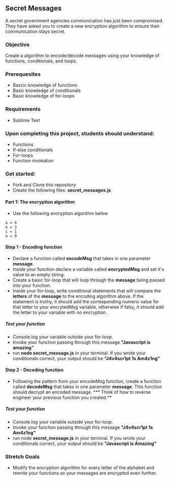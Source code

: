 ## Secret Messages

A secret government agencies communication has just been compromised. They have asked you to create a new encryption algorithm to ensure their communication stays secret.

### Objective

Create a algorithm to encode/decode messages using your knowledge of functions, conditionals, and loops.

### Prerequesites

- Bascic knowledge of functions
- Basic knowledge of conditionals
- Basic knowledge of for-loops
### Requirements

- Sublime Text

### Upon completing this project, students should understand:

- Functions
- If-else conditionals
- For-loops
- Function invokation

### Get started:

- Fork and Clone this repository
- Create the following files: **secret_messages.js**

#### Part 1: The encryption algorithm
- Use the following encryption algorithm below
```
a = 4
e = 3
i = 1
o = 0
```

#### Step 1 - Encoding function
- Declare a function called **encodeMsg** that takes in one parameter **message**.
- Inside your function declare a variable called **encryptedMsg** and set it's value to an empty string. 
- Create a basic for-loop that will loop through the **message** being passed into your function.
- Inside your for-loop, write conditional statements that will compare the **letters** of the **message** to the encoding algorithm above. If the statement is truthy, it should add the corresponding numeric value for that letter to your encrytedMsg variable, otherwise if falsy, it should add the letter to your variable with no encryption.
##### Test your function
- Console.log your variable outside your for-loop.
- Invoke your function passing through this message **"Javascript is amazing"**
- run **node secret_message.js** in your terminal. If you wrote your conditionals correct, your output should be **"J4v4scr1pt 1s Am4z1ng"**

 #### Step 2 - Decoding function
- Following the pattern from your encodeMsg function, create a function called **decodeMsg** that takes in one parameter **message**. This function should decrypt an encoded message. *** Think of how to reverse engineer your previous function you created.**
##### Test your function
- Console.log your variable outside your for-loop.
- Invoke your function passing through this message **"J4v4scr1pt 1s Am4z1ng"**
- run node **secret_message.js** in your terminal. If you wrote your conditionals correct, your output should be **"Javascript is Amazing"**

### Stretch Goals
- Modify the encryption algorithm for every letter of the alphabet and rewrite your functions so your messages are encrypted even further.
